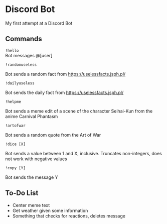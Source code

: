 # Discord Bot

My first attempt at a Discord Bot

## Commands

```!hello```  
Bot messages @[user]

```!randomuseless```  

Bot sends a random fact from https://uselessfacts.jsph.pl/

```!dailyuseless```  

Bot sends the daily fact from https://uselessfacts.jsph.pl/

```!helpme```  

Bot sends a meme edit of a scene of the character Seihai-Kun from the anime Carnival Phantasm

```!artofwar```  

Bot sends a random quote from the Art of War

```!dice [X]```  

Bot sends a value between 1 and X, inclusive. Truncates non-integers, does not work with negative values

```!copy [Y]```  

Bot sends the message Y

## To-Do List
- Center meme text
- Get weather given some information
- Something that checks for reactions, deletes message